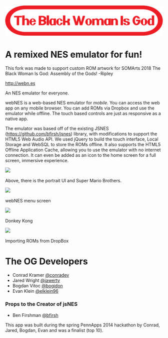 ![](images/logo.png)

A remixed NES emulator for fun!
=======

This fork was made to support custom ROM artwork for SOMArts 2018 The Black Woman Is God: Assembly of the Gods!
-Ripley

<http://webn.es>


An NES emulator for everyone.

webNES is a web-based NES emulator for *mobile*. You can access the web app on any mobile browser. You can add ROMs via Dropbox and use the emulator while offline. The touch based controls are just as responsive as a native app.

The emulator was based off of the existing JSNES (<https://github.com/bfirsh/jsnes>) library, with modifications to support the HTML5 Web Audio API. We used jQuery to build the touch interface, Local Storage and WebSQL to store the ROMs offline. It also supports the HTML5 Offline Application Cache, allowing you to use the emulator with no internet connection. It can even be added as an icon to the home screen for a full screen, immersive experience.


<img src="https://raw2.github.com/ripleytech/webn.es/master/images/s1.PNG" width= "200px"/>

Above, there is the portrait UI and Super Mario Brothers. 


<img src="https://raw2.github.com/ripleytech/webn.es/master/images/s2.PNG" width= "200px"/>

webNES menu screen


<img src="https://raw2.github.com/ripleytech/webn.es/master/images/s3.PNG" width= "200px"/>

Donkey Kong


<img src="https://raw2.github.com/ripleytech/webn.es/master/images/s4.PNG" width= "200px"/>

Importing ROMs from DropBox


The OG Developers
========
* Conrad Kramer [@conradev](https://github.com/conradev)
* Jared Wright [@jawerty](https://github.com/jawerty)
* Bogdan Vitoc [@bogidon](https://github.com/bogidon)
* Evan Klein [@elklein96](http://github.com/elklein96)

### Props to the Creator of jsNES
* Ben Firshman [@bfirsh](https://github.com/bfirsh)

This app was built during the spring PennApps 2014 hackathon by Conrad, Jared, Bogdan, Evan and was a finalist (top 10).

